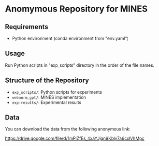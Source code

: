 # Anomymous Repository for MINES

## Requirements

- Python environment (conda environment from "env.yaml")

## Usage

Run Python scripts in "exp_scripts" directory in the order of the file names.

## Structure of the Repository

- `exp_scripts/`: Python scripts for experiments
- `webnorm_gpt/`: MINES implementation
- `exp-results/`: Experimental results

## Data

You can download the data from the following anonymous link:

https://drive.google.com/file/d/1mPlZfEs_4xaYJjqn9Kbly7a6cxlVhMpc